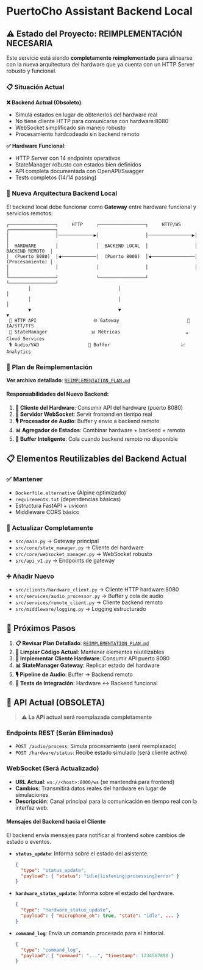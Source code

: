 # PuertoCho Assistant Backend Local

## ⚠️ Estado del Proyecto: REIMPLEMENTACIÓN NECESARIA

Este servicio está siendo **completamente reimplementado** para alinearse con la nueva arquitectura del hardware que ya cuenta con un HTTP Server robusto y funcional.

### 📋 Situación Actual

**❌ Backend Actual (Obsoleto)**:
- Simula estados en lugar de obtenerlos del hardware real
- No tiene cliente HTTP para comunicarse con hardware:8080
- WebSocket simplificado sin manejo robusto
- Procesamiento hardcodeado sin backend remoto

**✅ Hardware Funcional**:
- HTTP Server con 14 endpoints operativos
- StateManager robusto con estados bien definidos
- API completa documentada con OpenAPI/Swagger
- Tests completos (14/14 passing)

### 🎯 Nueva Arquitectura Backend Local

El backend local debe funcionar como **Gateway** entre hardware funcional y servicios remotos:

```
┌─────────────────┐     HTTP     ┌─────────────────┐     HTTP/WS     ┌─────────────────┐
│                 │─────────────▶│                 │────────────────▶│                 │
│  HARDWARE       │              │  BACKEND LOCAL  │                 │ BACKEND REMOTO  │
│  (Puerto 8080)  │◀─────────────│  (Puerto 8000)  │◀────────────────│ (Procesamiento) │
│                 │              │                 │                 │                 │
└─────────────────┘              └─────────────────┘                 └─────────────────┘
        │                                │                                    │
        │                                │                                    │
        ▼                                ▼                                    ▼
 📱 HTTP API                     🌐 Gateway                         🤖 IA/STT/TTS
 📡 StateManager                📊 Métricas                        ☁️ Cloud Services
 🎙️ Audio/VAD                  🔄 Buffer                          📈 Analytics
```

### 🔄 Plan de Reimplementación

**Ver archivo detallado**: [`REIMPLEMENTATION_PLAN.md`](./REIMPLEMENTATION_PLAN.md)

#### Responsabilidades del Nuevo Backend:

1. **🔗 Cliente del Hardware**: Consumir API del hardware (puerto 8080)
2. **📡 Servidor WebSocket**: Servir frontend en tiempo real  
3. **🎙️ Procesador de Audio**: Buffer y envío a backend remoto
4. **📊 Agregador de Estados**: Combinar hardware + backend + remoto
5. **🔄 Buffer Inteligente**: Cola cuando backend remoto no disponible

## 📋 Elementos Reutilizables del Backend Actual

### ✅ Mantener
- `Dockerfile.alternative` (Alpine optimizado)
- `requirements.txt` (dependencias básicas)
- Estructura FastAPI + uvicorn
- Middleware CORS básico

### 🔄 Actualizar Completamente
- `src/main.py` → Gateway principal
- `src/core/state_manager.py` → Cliente del hardware  
- `src/core/websocket_manager.py` → WebSocket robusto
- `src/api_v1.py` → Endpoints de gateway

### ➕ Añadir Nuevo
- `src/clients/hardware_client.py` → Cliente HTTP hardware:8080
- `src/services/audio_processor.py` → Buffer y cola de audio
- `src/services/remote_client.py` → Cliente backend remoto
- `src/middleware/logging.py` → Logging estructurado

## 🚀 Próximos Pasos

1. **📋 Revisar Plan Detallado**: [`REIMPLEMENTATION_PLAN.md`](./REIMPLEMENTATION_PLAN.md)
2. **🧹 Limpiar Código Actual**: Mantener elementos reutilizables
3. **🔌 Implementar Cliente Hardware**: Consumir API puerto 8080
4. **📊 StateManager Gateway**: Replicar estado del hardware  
5. **🎙️ Pipeline de Audio**: Buffer → Backend remoto
6. **🧪 Tests de Integración**: Hardware ↔ Backend funcional

## 📖 API Actual (OBSOLETA)

> ⚠️ **La API actual será reemplazada completamente**

### Endpoints REST (Serán Eliminados)

-   `POST /audio/process`: Simula procesamiento (será reemplazado)
-   `POST /hardware/status`: Recibe estado simulado (será cliente activo)

### WebSocket (Será Actualizado)

-   **URL Actual**: `ws://<host>:8000/ws` (se mantendrá para frontend)
-   **Cambios**: Transmitirá datos reales del hardware en lugar de simulaciones
-   **Descripción**: Canal principal para la comunicación en tiempo real con la interfaz web.

#### Mensajes del Backend hacia el Cliente
El backend envía mensajes para notificar al frontend sobre cambios de estado o eventos.

-   **`status_update`**: Informa sobre el estado del asistente.
    ```json
    {
      "type": "status_update",
      "payload": { "status": "idle|listening|processing|error" }
    }
    ```

-   **`hardware_status_update`**: Informa sobre el estado del hardware.
    ```json
    {
      "type": "hardware_status_update",
      "payload": { "microphone_ok": true, "state": "idle", ... }
    }
    ```

-   **`command_log`**: Envía un comando procesado para el historial.
    ```json
    {
      "type": "command_log",
      "payload": { "command": "...", "timestamp": 1234567890 }
    }
    ```
